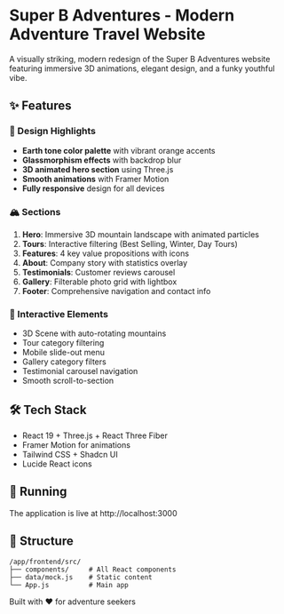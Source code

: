 # Super B Adventures - Modern Adventure Travel Website

A visually striking, modern redesign of the Super B Adventures website featuring immersive 3D animations, elegant design, and a funky youthful vibe.

## ✨ Features

### 🎨 Design Highlights
- **Earth tone color palette** with vibrant orange accents
- **Glassmorphism effects** with backdrop blur
- **3D animated hero section** using Three.js
- **Smooth animations** with Framer Motion
- **Fully responsive** design for all devices

### 🏔️ Sections

1. **Hero**: Immersive 3D mountain landscape with animated particles
2. **Tours**: Interactive filtering (Best Selling, Winter, Day Tours)
3. **Features**: 4 key value propositions with icons
4. **About**: Company story with statistics overlay
5. **Testimonials**: Customer reviews carousel
6. **Gallery**: Filterable photo grid with lightbox
7. **Footer**: Comprehensive navigation and contact info

### 🎯 Interactive Elements
- 3D Scene with auto-rotating mountains
- Tour category filtering
- Mobile slide-out menu
- Gallery category filters
- Testimonial carousel navigation
- Smooth scroll-to-section

## 🛠️ Tech Stack

- React 19 + Three.js + React Three Fiber
- Framer Motion for animations
- Tailwind CSS + Shadcn UI
- Lucide React icons

## 🚀 Running

The application is live at http://localhost:3000

## 📁 Structure

```
/app/frontend/src/
├── components/     # All React components
├── data/mock.js    # Static content
└── App.js          # Main app
```

Built with ❤️ for adventure seekers
